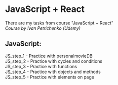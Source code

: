 # JavaScript + React
There are my tasks from course "JavaScript + React"<br>
*Course by Ivan Petrichenko (Udemy)*


## JavaScript:<br>
JS_step_1 - Practice with personalmovieDB<br>
JS_step_2 - Practice with cycles and conditions<br>
JS_step_3 - Practice with functions<br>
JS_step_4 - Practice with objects and methods<br>
JS_step_5 - Practice with elements on page<br>